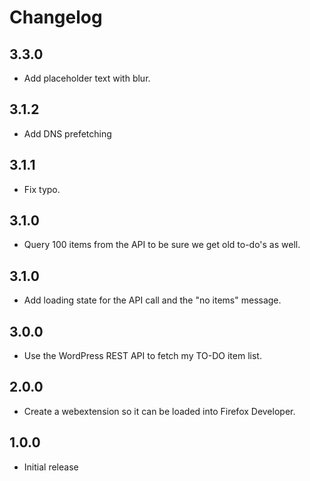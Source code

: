 # Changelog

## 3.3.0

- Add placeholder text with blur.

## 3.1.2

- Add DNS prefetching

## 3.1.1

- Fix typo.

## 3.1.0

- Query 100 items from the API to be sure we get old to-do's as well.

## 3.1.0

- Add loading state for the API call and the "no items" message.

## 3.0.0

- Use the WordPress REST API to fetch my TO-DO item list.

## 2.0.0

- Create a webextension so it can be loaded into Firefox Developer.

## 1.0.0

- Initial release

